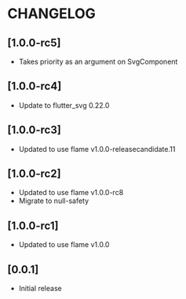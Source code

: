 # CHANGELOG

## [1.0.0-rc5]
 - Takes priority as an argument on SvgComponent

## [1.0.0-rc4]
 - Update to flutter_svg 0.22.0

## [1.0.0-rc3]
 - Updated to use flame v1.0.0-releasecandidate.11

## [1.0.0-rc2]
 - Updated to use flame v1.0.0-rc8
 - Migrate to null-safety
 
## [1.0.0-rc1]
 - Updated to use flame v1.0.0

## [0.0.1]
 - Initial release
